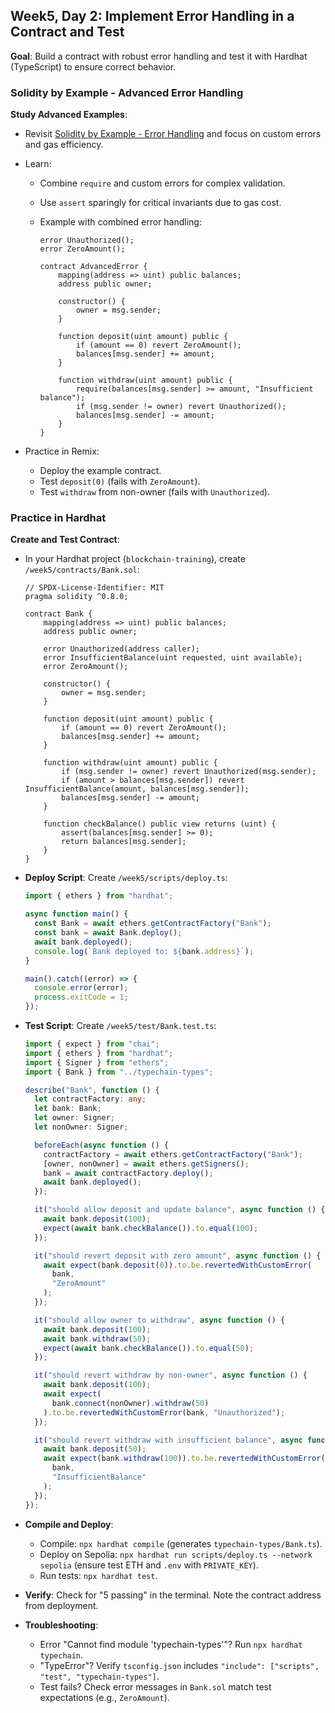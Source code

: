 ## Week5, Day 2: Implement Error Handling in a Contract and Test

**Goal**: Build a contract with robust error handling and test it with Hardhat (TypeScript) to ensure correct behavior.

### Solidity by Example - Advanced Error Handling

**Study Advanced Examples**:

- Revisit [Solidity by Example - Error Handling](https://solidity-by-example.org/error/) and focus on custom errors and gas efficiency.
- Learn:

  - Combine `require` and custom errors for complex validation.
  - Use `assert` sparingly for critical invariants due to gas cost.
  - Example with combined error handling:

    ```
    error Unauthorized();
    error ZeroAmount();

    contract AdvancedError {
        mapping(address => uint) public balances;
        address public owner;

        constructor() {
            owner = msg.sender;
        }

        function deposit(uint amount) public {
            if (amount == 0) revert ZeroAmount();
            balances[msg.sender] += amount;
        }

        function withdraw(uint amount) public {
            require(balances[msg.sender] >= amount, "Insufficient balance");
            if (msg.sender != owner) revert Unauthorized();
            balances[msg.sender] -= amount;
        }
    }
    ```

- Practice in Remix:
  - Deploy the example contract.
  - Test `deposit(0)` (fails with `ZeroAmount`).
  - Test `withdraw` from non-owner (fails with `Unauthorized`).

### Practice in Hardhat

**Create and Test Contract**:

- In your Hardhat project (`blockchain-training`), create `/week5/contracts/Bank.sol`:

  ```
  // SPDX-License-Identifier: MIT
  pragma solidity ^0.8.0;

  contract Bank {
      mapping(address => uint) public balances;
      address public owner;

      error Unauthorized(address caller);
      error InsufficientBalance(uint requested, uint available);
      error ZeroAmount();

      constructor() {
          owner = msg.sender;
      }

      function deposit(uint amount) public {
          if (amount == 0) revert ZeroAmount();
          balances[msg.sender] += amount;
      }

      function withdraw(uint amount) public {
          if (msg.sender != owner) revert Unauthorized(msg.sender);
          if (amount > balances[msg.sender]) revert InsufficientBalance(amount, balances[msg.sender]);
          balances[msg.sender] -= amount;
      }

      function checkBalance() public view returns (uint) {
          assert(balances[msg.sender] >= 0);
          return balances[msg.sender];
      }
  }
  ```

- **Deploy Script**: Create `/week5/scripts/deploy.ts`:

  ```typescript
  import { ethers } from "hardhat";

  async function main() {
    const Bank = await ethers.getContractFactory("Bank");
    const bank = await Bank.deploy();
    await bank.deployed();
    console.log(`Bank deployed to: ${bank.address}`);
  }

  main().catch((error) => {
    console.error(error);
    process.exitCode = 1;
  });
  ```

- **Test Script**: Create `/week5/test/Bank.test.ts`:

  ```typescript
  import { expect } from "chai";
  import { ethers } from "hardhat";
  import { Signer } from "ethers";
  import { Bank } from "../typechain-types";

  describe("Bank", function () {
    let contractFactory: any;
    let bank: Bank;
    let owner: Signer;
    let nonOwner: Signer;

    beforeEach(async function () {
      contractFactory = await ethers.getContractFactory("Bank");
      [owner, nonOwner] = await ethers.getSigners();
      bank = await contractFactory.deploy();
      await bank.deployed();
    });

    it("should allow deposit and update balance", async function () {
      await bank.deposit(100);
      expect(await bank.checkBalance()).to.equal(100);
    });

    it("should revert deposit with zero amount", async function () {
      await expect(bank.deposit(0)).to.be.revertedWithCustomError(
        bank,
        "ZeroAmount"
      );
    });

    it("should allow owner to withdraw", async function () {
      await bank.deposit(100);
      await bank.withdraw(50);
      expect(await bank.checkBalance()).to.equal(50);
    });

    it("should revert withdraw by non-owner", async function () {
      await bank.deposit(100);
      await expect(
        bank.connect(nonOwner).withdraw(50)
      ).to.be.revertedWithCustomError(bank, "Unauthorized");
    });

    it("should revert withdraw with insufficient balance", async function () {
      await bank.deposit(50);
      await expect(bank.withdraw(100)).to.be.revertedWithCustomError(
        bank,
        "InsufficientBalance"
      );
    });
  });
  ```

- **Compile and Deploy**:
  - Compile: `npx hardhat compile` (generates `typechain-types/Bank.ts`).
  - Deploy on Sepolia: `npx hardhat run scripts/deploy.ts --network sepolia` (ensure test ETH and `.env` with `PRIVATE_KEY`).
  - Run tests: `npx hardhat test`.
- **Verify**: Check for "5 passing" in the terminal. Note the contract address from deployment.
- **Troubleshooting**:
  - Error "Cannot find module 'typechain-types'"? Run `npx hardhat typechain`.
  - "TypeError"? Verify `tsconfig.json` includes `"include": ["scripts", "test", "typechain-types"]`.
  - Test fails? Check error messages in `Bank.sol` match test expectations (e.g., `ZeroAmount`).
